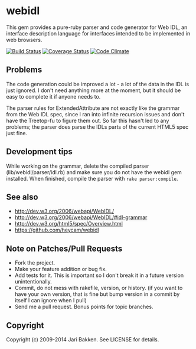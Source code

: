 webidl
======

This gem provides a pure-ruby parser and code generator for Web IDL, an interface description language for interfaces intended to be implemented in web browsers.

[![Build Status](https://secure.travis-ci.org/jarib/webidl.png)](http://travis-ci.org/jarib/webidl)
[![Coverage Status](https://coveralls.io/repos/jarib/webidl/badge.png)](https://coveralls.io/r/jarib/webidl)
[![Code Climate](https://codeclimate.com/github/jarib/webidl.png)](https://codeclimate.com/github/jarib/webidl)

Problems
--------

The code generation could be improved a lot - a lot of the data in the IDL is just ignored. I don't need anything more at the moment, but it should be easy to complete it if anyone needs to.

The parser rules for ExtendedAttribute are not exactly like the grammar from the Web IDL spec, since I ran into infinite recursion issues and don't have the Treetop-fu to figure them out.
So far this hasn't led to any problems; the parser does parse the IDLs parts of the current HTML5 spec just fine.

Development tips
----------------

While working on the grammar, delete the compiled parser (lib/webidl/parser/idl.rb) and make sure you do not have the webidl gem installed. When finished, compile the parser with `rake parser:compile`.

See also
--------

* http://dev.w3.org/2006/webapi/WebIDL/
* http://dev.w3.org/2006/webapi/WebIDL/#idl-grammar
* http://dev.w3.org/html5/spec/Overview.html
* https://github.com/heycam/webidl

Note on Patches/Pull Requests
-----------------------------

* Fork the project.
* Make your feature addition or bug fix.
* Add tests for it. This is important so I don't break it in a
  future version unintentionally.
* Commit, do not mess with rakefile, version, or history.
  (if you want to have your own version, that is fine but bump version in a commit by itself I can ignore when I pull)
* Send me a pull request. Bonus points for topic branches.

Copyright
---------

Copyright (c) 2009-2014 Jari Bakken. See LICENSE for details.
